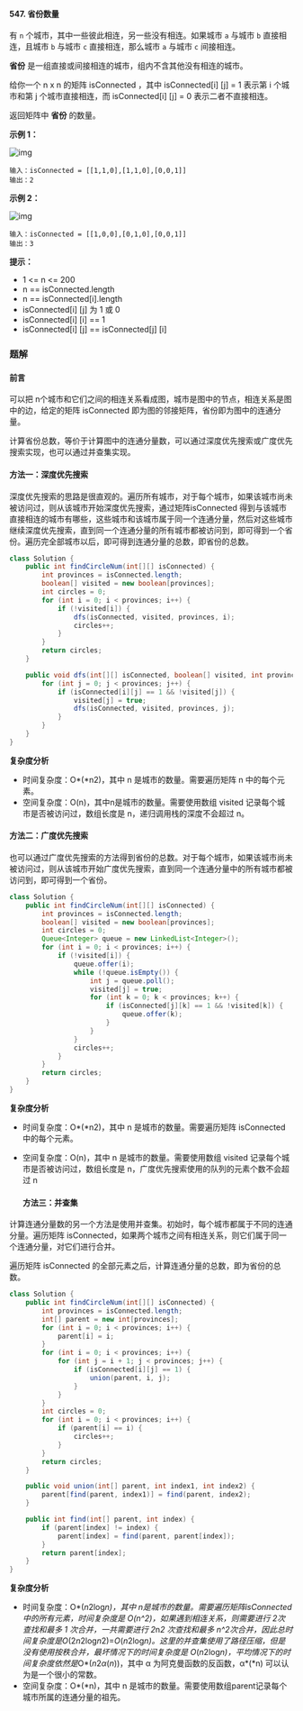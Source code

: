 #### 547. 省份数量

有 `n` 个城市，其中一些彼此相连，另一些没有相连。如果城市 `a` 与城市 `b` 直接相连，且城市 `b` 与城市 `c` 直接相连，那么城市 `a` 与城市 `c` 间接相连。

**省份** 是一组直接或间接相连的城市，组内不含其他没有相连的城市。

给你一个 n x n 的矩阵 isConnected ，其中 isConnected[i] [j] = 1 表示第 i 个城市和第 j 个城市直接相连，而 isConnected[i] [j] = 0 表示二者不直接相连。

返回矩阵中 **省份** 的数量。

**示例 1：**

![img](http://gitlab.wsh-study.com/xp-study/LeeteCode/-/blob/master/数据结构/基础数据结构/图/images/省份数量/1.jpg)

```shell
输入：isConnected = [[1,1,0],[1,1,0],[0,0,1]]
输出：2
```

**示例 2：**

![img](http://gitlab.wsh-study.com/xp-study/LeeteCode/-/blob/master/数据结构/基础数据结构/图/images/省份数量/2.jpg)

```shell
输入：isConnected = [[1,0,0],[0,1,0],[0,0,1]]
输出：3
```

**提示：**

* 1 <= n <= 200
* n == isConnected.length
* n == isConnected[i].length
* isConnected[i] [j] 为 1 或 0
* isConnected[i] [i] == 1
* isConnected[i] [j] == isConnected[j] [i]

### 题解

#### 前言

可以把 n个城市和它们之间的相连关系看成图，城市是图中的节点，相连关系是图中的边，给定的矩阵 isConnected 即为图的邻接矩阵，省份即为图中的连通分量。

计算省份总数，等价于计算图中的连通分量数，可以通过深度优先搜索或广度优先搜索实现，也可以通过并查集实现。

#### 方法一：深度优先搜索

深度优先搜索的思路是很直观的。遍历所有城市，对于每个城市，如果该城市尚未被访问过，则从该城市开始深度优先搜索，通过矩阵isConnected 得到与该城市直接相连的城市有哪些，这些城市和该城市属于同一个连通分量，然后对这些城市继续深度优先搜索，直到同一个连通分量的所有城市都被访问到，即可得到一个省份。遍历完全部城市以后，即可得到连通分量的总数，即省份的总数。

```java
class Solution {
    public int findCircleNum(int[][] isConnected) {
        int provinces = isConnected.length;
        boolean[] visited = new boolean[provinces];
        int circles = 0;
        for (int i = 0; i < provinces; i++) {
            if (!visited[i]) {
                dfs(isConnected, visited, provinces, i);
                circles++;
            }
        }
        return circles;
    }

    public void dfs(int[][] isConnected, boolean[] visited, int provinces, int i) {
        for (int j = 0; j < provinces; j++) {
            if (isConnected[i][j] == 1 && !visited[j]) {
                visited[j] = true;
                dfs(isConnected, visited, provinces, j);
            }
        }
    }
}
```

**复杂度分析**

- 时间复杂度：O*(*n2)，其中 n 是城市的数量。需要遍历矩阵 n 中的每个元素。
- 空间复杂度：O(n)，其中n是城市的数量。需要使用数组 visited 记录每个城市是否被访问过，数组长度是 n，递归调用栈的深度不会超过 n。


#### 方法二：广度优先搜索

也可以通过广度优先搜索的方法得到省份的总数。对于每个城市，如果该城市尚未被访问过，则从该城市开始广度优先搜索，直到同一个连通分量中的所有城市都被访问到，即可得到一个省份。

```java
class Solution {
    public int findCircleNum(int[][] isConnected) {
        int provinces = isConnected.length;
        boolean[] visited = new boolean[provinces];
        int circles = 0;
        Queue<Integer> queue = new LinkedList<Integer>();
        for (int i = 0; i < provinces; i++) {
            if (!visited[i]) {
                queue.offer(i);
                while (!queue.isEmpty()) {
                    int j = queue.poll();
                    visited[j] = true;
                    for (int k = 0; k < provinces; k++) {
                        if (isConnected[j][k] == 1 && !visited[k]) {
                            queue.offer(k);
                        }
                    }
                }
                circles++;
            }
        }
        return circles;
    }
}
```

**复杂度分析**

* 时间复杂度：O*(*n2)，其中 n 是城市的数量。需要遍历矩阵 isConnected 中的每个元素。

* 空间复杂度：O(n)，其中 n 是城市的数量。需要使用数组 visited 记录每个城市是否被访问过，数组长度是 n，广度优先搜索使用的队列的元素个数不会超过 n

  #### 方法三：并查集

计算连通分量数的另一个方法是使用并查集。初始时，每个城市都属于不同的连通分量。遍历矩阵 isConnected，如果两个城市之间有相连关系，则它们属于同一个连通分量，对它们进行合并。

遍历矩阵 isConnected 的全部元素之后，计算连通分量的总数，即为省份的总数。

```java
class Solution {
    public int findCircleNum(int[][] isConnected) {
        int provinces = isConnected.length;
        int[] parent = new int[provinces];
        for (int i = 0; i < provinces; i++) {
            parent[i] = i;
        }
        for (int i = 0; i < provinces; i++) {
            for (int j = i + 1; j < provinces; j++) {
                if (isConnected[i][j] == 1) {
                    union(parent, i, j);
                }
            }
        }
        int circles = 0;
        for (int i = 0; i < provinces; i++) {
            if (parent[i] == i) {
                circles++;
            }
        }
        return circles;
    }

    public void union(int[] parent, int index1, int index2) {
        parent[find(parent, index1)] = find(parent, index2);
    }

    public int find(int[] parent, int index) {
        if (parent[index] != index) {
            parent[index] = find(parent, parent[index]);
        }
        return parent[index];
    }
}
```

**复杂度分析**

* 时间复杂度：O*(*n*2log*n)，其中 n是城市的数量。需要遍历矩阵isConnected中的所有元素，时间复杂度是 O(n^2)，如果遇到相连关系，则需要进行 2次查找和最多 1 次合并，一共需要进行 2*n*2 次查找和最多 n^2次合并，因此总时间复杂度是O*(2*n*2log*n*2)=*O*(*n*2log*n)。这里的并查集使用了路径压缩，但是没有使用按秩合并，最坏情况下的时间复杂度是 O*(*n*2log*n)，平均情况下的时间复杂度依然是*O*(*n*2*α*(*n*))，其中 α 为阿克曼函数的反函数，α*(*n) 可以认为是一个很小的常数。
* 空间复杂度：O*(*n)，其中 n 是城市的数量。需要使用数组parent记录每个城市所属的连通分量的祖先。